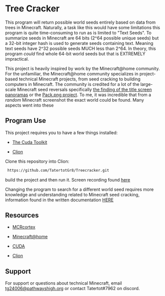 # Tree Cracker 

This program will return possible world seeds entirely based on data from trees in Minecraft. Naturally, a task like this would have some limitations this program is quite time-consuming to run as is limited to "Text Seeds". To summarize seeds in Minecraft are 64 bits (2^64 possible unique seeds) but a 32-bit integer hash is used to generate seeds containing text. Meaning text seeds have 2^32 possible seeds MUCH less than 2^64. In theory, this program *could* find whole 64-bit world seeds but that is EXTREMELY impractical.   

This project is heavily inspired by work by the Minecraft@home community. For the unfamiliar, the Minecraft@home community specializes in project-based technical Minecraft projects, from seed cracking to building computers in Minecraft. The community is credited for a lot of the large-scale Minecraft seed reversals specifically [the finding of the title screen panoramas](https://minecraftathome.com/minecrafthome/projects/1-13-1-16-panoramas.html) or the [Pack.png project](https://minecraftathome.com/minecrafthome/projects/packpng.html). To me, it was incredible that from a _random_  Minecraft screenshot the exact world could be found. Many aspects went into these     



## Program Use 
This project requires you to have a few things installed: 

- [The Cuda Toolkit](https://developer.nvidia.com/cuda-toolkit)

- [Clion](https://www.jetbrains.com/clion/)

 

Clone this repository into Clion: 

```bash 
 https://github.com/TatertotGr8/Treecracker.git

```

build the project and then run it. 
Screen recording found [here](https://youtu.be/99p3n8MBqj0) 


Changing the program to search for a different world seed requires more knowledge and understanding related to Minecraft seed cracking, information found in the written documentation [HERE](https://docs.google.com/document/d/1S-tqtsDtqdalQDEEsopy5CnU4O1-bL9xtSGgOIrrxzI/edit#)




## Resources 
  
 - [MCRcortex](https://github.com/MCRcortex)

 - [Minecraft@home](https://minecraftathome.com/)
 
 - [CUDA](https://docs.nvidia.com/cuda/) 
 
 - [Clion](https://www.jetbrains.com/clion/)


## Support

For support or questions about technical Minecraft, email tg24006@pathwayshigh.org or contact Tatertot#7962 on discord.
